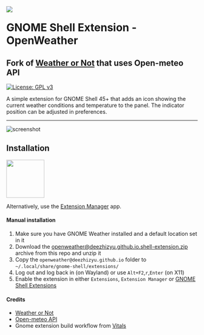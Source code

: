 <img align="left" src="https://gitlab.gnome.org/GNOME/gnome-weather/-/raw/main/data/icons/org.gnome.Weather.svg">

# GNOME Shell Extension - OpenWeather
## Fork of [Weather or Not](https://github.com/somepaulo/GNOME-Shell-extension-Weather-or-Not) that uses Open-meteo API

[![License: GPL v3](https://img.shields.io/badge/License-GPL%20v3-blue.svg)](https://www.gnu.org/licenses/gpl-3.0)

A simple extension for GNOME Shell 45+ that adds an icon showing the current weather conditions and temperature to the panel. The indicator position can be adjusted in preferences.

______

![screenshot](https://github.com/deezhizyu/GNOME-Shell-extension-Weather-or-Not/assets/15643750/f936179b-3f69-4c77-b4a1-1b3cc6c3b133)

## Installation
[<img src="https://user-images.githubusercontent.com/15643750/212080370-77899e64-bae8-43f1-b67a-fc946785c4b3.png" height="100">](https://extensions.gnome.org/extension/5660/weather-or-not/)

Alternatively, use the [Extension Manager](https://github.com/mjakeman/extension-manager) app.

#### Manual installation
1. Make sure you have GNOME Weather installed and a default location set in it
2. Download the [openweather@deezhizyu.github.io.shell-extension.zip](https://github.com/deezhizyu/GNOME-Shell-extension-Weather-or-Not/blob/main/openweather%40deezhizyu.github.io.shell-extension.zip) archive from this repo and unzip it
3. Copy the `openweather@deezhizyu.github.io` folder to `~/.local/share/gnome-shell/extensions/`
4. Log out and log back in (on Wayland) or use `Alt+F2`,`r`,`Enter` (on X11)
5. Enable the extension in either `Extensions`, `Extension Manager` or [GNOME Shell Extensions](https://extensions.gnome.org/local/)

#### Credits
- [Weather or Not](https://github.com/somepaulo/GNOME-Shell-extension-Weather-or-Not)
- [Open-meteo API](https://open-meteo.com/)
- Gnome extension build workflow from [Vitals](https://github.com/corecoding/Vitals)
